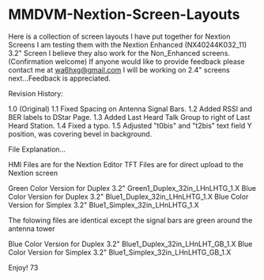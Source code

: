 # MMDVM-Nextion-Screen-Layouts
Here is a collection of screen layouts I have put together for Nextion Screens
I am testing them with the Nextion Enhanced (NX40244K032_11) 3.2" Screen
I believe they also work for the Non_Enhanced screens. (Confirmation welcome)
If anyone would like to provide feedback please contact me at wa6hxg@gmail.com
I will be working on 2.4" screens next...Feedback is appreciated. 


Revision History: 

1.0 (Original)
1.1 Fixed Spacing on Antenna Signal Bars.
1.2 Added RSSI and BER labels to DStar Page.
1.3 Added Last Heard Talk Group to right of Last Heard Station.
1.4 Fixed a typo.
1.5 Adjusted "t0bis" and "t2bis" text field Y position, was covering bevel in background.


File Explanation...

HMI Files are for the Nextion Editor
TFT Files are for direct upload to the Nextion screen

Green Color Version for Duplex 3.2" Green1_Duplex_32in_LHnLHTG_1.X
Blue Color Version for Duplex 3.2" Blue1_Duplex_32in_LHnLHTG_1.X
Blue Color Version for Simplex 3.2" Blue1_Simplex_32in_LHnLHTG_1.X

The folowing files are identical except the signal bars are green around the antenna tower

Blue Color Version for Duplex 3.2" Blue1_Duplex_32in_LHnLHT_GB_1.X
Blue Color Version for Simplex 3.2" Blue1_Simplex_32in_LHnLHTG_GB_1.X


Enjoy!
73
